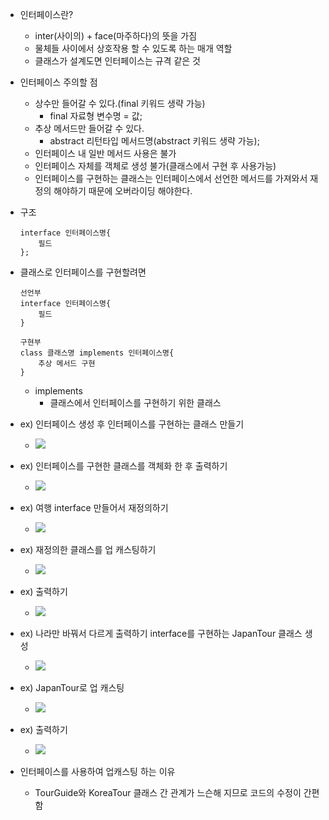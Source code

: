 
- 인터페이스란?
	- inter(사이의) + face(마주하다)의 뜻을 가짐
	- 물체들 사이에서 상호작용 할 수 있도록 하는 매개 역할
	- 클래스가 설계도면 인터페이스는 규격 같은 것

- 인터페이스 주의할 점
	- 상수만 들어갈 수 있다.(final 키워드 생략 가능)
		- final 자료형 변수명 = 값;
	- 추상 메서드만 들어갈 수 있다.
		- abstract 리턴타입 메서드명(abstract 키워드 생략 가능);
	- 인터페이스 내 일반 메서드 사용은 불가
	- 인터페이스 자체를 객체로 생성 불가(클래스에서 구현 후 사용가능)
	- 인터페이스를 구현하는 클래스는 인터페이스에서 선언한 메서드를 가져와서 재정의 해야하기 때문에 오버라이딩 해야한다.

- 구조
	~~~
	interface 인터페이스명{
		필드
	};
	~~~

- 클래스로 인터페이스를 구현할려면
	~~~
	선언부
	interface 인터페이스명{
		필드
	}

	구현부
	class 클래스명 implements 인터페이스명{
		추상 메서드 구현
	}
	~~~ 
	- implements 
		- 클래스에서 인터페이스를 구현하기 위한 클래스

- ex) 인터페이스 생성 후 인터페이스를 구현하는 클래스 만들기
 
	- ![](https://i.imgur.com/o5LQWdo.png)

- ex) 인터페이스를 구현한 클래스를 객체화 한 후 출력하기

	- ![](https://i.imgur.com/tSw0PQo.png)

- ex) 여행 interface 만들어서 재정의하기

	- ![](https://i.imgur.com/oa7Z8EH.png)

- ex) 재정의한 클래스를 업 캐스팅하기

	- ![](https://i.imgur.com/coyuQQu.png)

- ex) 출력하기

	-  ![](https://i.imgur.com/NHI4cKK.png)

- ex) 나라만 바꿔서 다르게 출력하기 interface를 구현하는 JapanTour 클래스 생성

	- ![](https://i.imgur.com/IqqJy7N.png)

- ex) JapanTour로 업 캐스팅

	- ![](https://i.imgur.com/pNQIspa.png)

- ex) 출력하기

	- ![](https://i.imgur.com/O8Hx9fq.png)

- 인터페이스를 사용하여 업캐스팅 하는 이유
	- TourGuide와 KoreaTour 클래스 간 관계가 느슨해 지므로 코드의 수정이 간편함